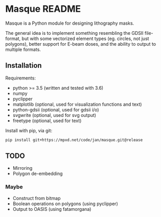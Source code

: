 # Masque README

Masque is a Python module for designing lithography masks.

The general idea is to implement something resembling the GDSII file-format, but
with some vectorized element types (eg. circles, not just polygons), better support for
E-beam doses, and the ability to output to multiple formats.

## Installation

Requirements:
* python >= 3.5 (written and tested with 3.6)
* numpy
* pyclipper
* matplotlib (optional, used for visualization functions and text)
* python-gdsii (optional, used for gdsii i/o)
* svgwrite (optional, used for svg output)
* freetype (optional, used for text)


Install with pip, via git:
```bash
pip install git+https://mpxd.net/code/jan/masque.git@release
```

## TODO
* Mirroring
* Polygon de-embedding
### Maybe
* Construct from bitmap
* Boolean operations on polygons (using pyclipper)
* Output to OASIS (using fatamorgana)
